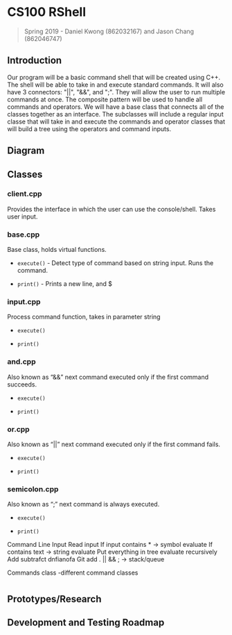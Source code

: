 # CS100 RShell
> Spring 2019 - Daniel Kwong (862032167) and Jason Chang (862046747)

## Introduction
Our program will be a basic command shell that will be created using C++. The shell will be able to take in and execute standard commands. It will also have 3 connectors: "||", "&&", and ";". They will allow the user to run multiple commands at once. The composite pattern will be used to handle all commands and operators. We will have a base class that connects all of the classes together as an interface. The subclasses will include a regular input classe that will take in and execute the commands and operator classes that will build a tree using the operators and command inputs.

## Diagram

## Classes

### client.cpp
Provides the interface in which the user can use the console/shell. Takes user input.

### base.cpp
Base class, holds virtual functions.

* `execute()` - Detect type of command based on string input. Runs the command.

* `print()` - Prints a new line, and $

### input.cpp
Process command function, takes in parameter string

* `execute()`

* `print()`

### and.cpp
Also known as “&&” next command executed only if the first command succeeds.

* `execute()`

* `print()`

### or.cpp
Also known as “||” next command executed only if the first command fails.

* `execute()`

* `print()`

### semicolon.cpp
Also known as “;” next command is always executed.

* `execute()`

* `print()`

Command Line
Input
Read input
If input contains * -> symbol evaluate
If contains text -> string evaluate
Put everything in tree evaluate recursively
Add subtrafct dnfianofa
Git add .
|| && ; -> stack/queue

Commands class
-different command classes



#


## Prototypes/Research

## Development and Testing Roadmap

